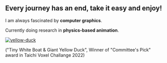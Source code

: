 ## Every journey has an end, take it easy and enjoy!

I am always fascinated by **computer graphics**.

Currently doing research in **physics-based animation**.

[![yellow-duck](https://user-images.githubusercontent.com/47491676/182266723-b3d46979-5d81-4d30-95c1-e86f290d044f.gif)](https://github.com/zhehaoli1999/Taichi-voxel-challenge)

("Tiny White Boat & Giant Yellow Duck", Winner of "Committee's Pick" award in Taichi Voxel Challange 2022)

<!--
**zhehaoli1999/zhehaoli1999** is a ✨ _special_ ✨ repository because its `README.md` (this file) appears on your GitHub profile.

Here are some ideas to 
get you started:

- 🔭 I’m currently working on ...
- 🌱 I’m currently learning ...
- 👯 I’m looking to collaborate on ...
- 🤔 I’m looking for help with ...
- 💬 Ask me about ...
- 📫 How to reach me: ...
- 😄 Pronouns: ...
- ⚡ Fun fact: ...
-->
